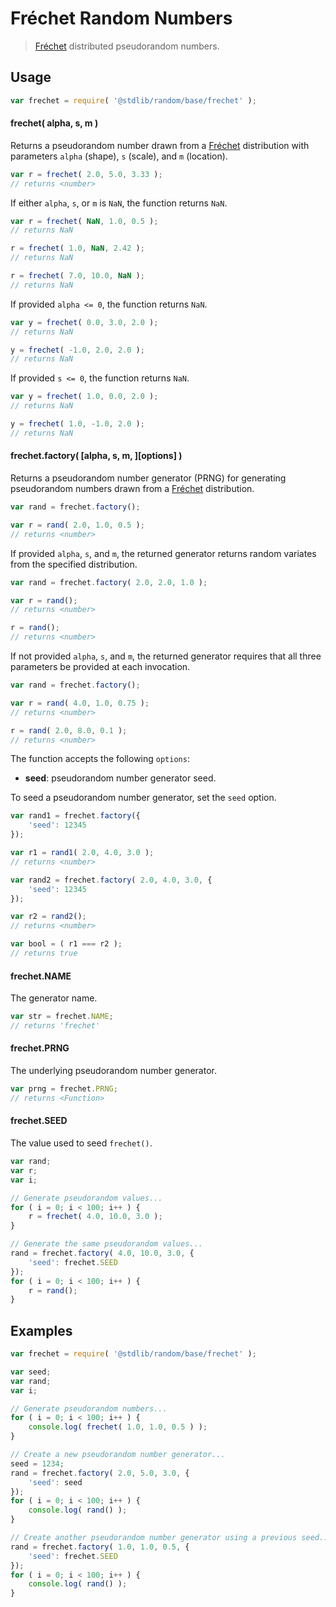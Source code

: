 <!--

@license Apache-2.0

Copyright (c) 2018 The Stdlib Authors.

Licensed under the Apache License, Version 2.0 (the "License");
you may not use this file except in compliance with the License.
You may obtain a copy of the License at

   http://www.apache.org/licenses/LICENSE-2.0

Unless required by applicable law or agreed to in writing, software
distributed under the License is distributed on an "AS IS" BASIS,
WITHOUT WARRANTIES OR CONDITIONS OF ANY KIND, either express or implied.
See the License for the specific language governing permissions and
limitations under the License.

-->

# Fréchet Random Numbers

> [Fréchet][frechet] distributed pseudorandom numbers.

<section class="usage">

## Usage

```javascript
var frechet = require( '@stdlib/random/base/frechet' );
```

#### frechet( alpha, s, m )

Returns a pseudorandom number drawn from a [Fréchet][frechet] distribution with parameters `alpha` (shape), `s` (scale), and `m` (location).

```javascript
var r = frechet( 2.0, 5.0, 3.33 );
// returns <number>
```

If either `alpha`, `s`, or `m` is `NaN`, the function returns `NaN`.

```javascript
var r = frechet( NaN, 1.0, 0.5 );
// returns NaN

r = frechet( 1.0, NaN, 2.42 );
// returns NaN

r = frechet( 7.0, 10.0, NaN );
// returns NaN
```

If provided `alpha <= 0`, the function returns `NaN`.

```javascript
var y = frechet( 0.0, 3.0, 2.0 );
// returns NaN

y = frechet( -1.0, 2.0, 2.0 );
// returns NaN
```

If provided `s <= 0`, the function returns `NaN`.

```javascript
var y = frechet( 1.0, 0.0, 2.0 );
// returns NaN

y = frechet( 1.0, -1.0, 2.0 );
// returns NaN
```

#### frechet.factory( \[alpha, s, m, ]\[options] )

Returns a pseudorandom number generator (PRNG) for generating pseudorandom numbers drawn from a [Fréchet][frechet] distribution.

```javascript
var rand = frechet.factory();

var r = rand( 2.0, 1.0, 0.5 );
// returns <number>
```

If provided `alpha`, `s`, and `m`, the returned generator returns random variates from the specified distribution.

```javascript
var rand = frechet.factory( 2.0, 2.0, 1.0 );

var r = rand();
// returns <number>

r = rand();
// returns <number>
```

If not provided `alpha`, `s`, and `m`, the returned generator requires that all three parameters be provided at each invocation.

```javascript
var rand = frechet.factory();

var r = rand( 4.0, 1.0, 0.75 );
// returns <number>

r = rand( 2.0, 8.0, 0.1 );
// returns <number>
```

The function accepts the following `options`:

-   **seed**: pseudorandom number generator seed.

To seed a pseudorandom number generator, set the `seed` option.

```javascript
var rand1 = frechet.factory({
    'seed': 12345
});

var r1 = rand1( 2.0, 4.0, 3.0 );
// returns <number>

var rand2 = frechet.factory( 2.0, 4.0, 3.0, {
    'seed': 12345
});

var r2 = rand2();
// returns <number>

var bool = ( r1 === r2 );
// returns true
```

#### frechet.NAME

The generator name.

```javascript
var str = frechet.NAME;
// returns 'frechet'
```

#### frechet.PRNG

The underlying pseudorandom number generator.

```javascript
var prng = frechet.PRNG;
// returns <Function>
```

#### frechet.SEED

The value used to seed `frechet()`.

```javascript
var rand;
var r;
var i;

// Generate pseudorandom values...
for ( i = 0; i < 100; i++ ) {
    r = frechet( 4.0, 10.0, 3.0 );
}

// Generate the same pseudorandom values...
rand = frechet.factory( 4.0, 10.0, 3.0, {
    'seed': frechet.SEED
});
for ( i = 0; i < 100; i++ ) {
    r = rand();
}
```

</section>

<!-- /.usage -->

<section class="examples">

## Examples

<!-- eslint no-undef: "error" -->

```javascript
var frechet = require( '@stdlib/random/base/frechet' );

var seed;
var rand;
var i;

// Generate pseudorandom numbers...
for ( i = 0; i < 100; i++ ) {
    console.log( frechet( 1.0, 1.0, 0.5 ) );
}

// Create a new pseudorandom number generator...
seed = 1234;
rand = frechet.factory( 2.0, 5.0, 3.0, {
    'seed': seed
});
for ( i = 0; i < 100; i++ ) {
    console.log( rand() );
}

// Create another pseudorandom number generator using a previous seed...
rand = frechet.factory( 1.0, 1.0, 0.5, {
    'seed': frechet.SEED
});
for ( i = 0; i < 100; i++ ) {
    console.log( rand() );
}
```

</section>

<!-- /.examples -->

<section class="links">

[frechet]: https://en.wikipedia.org/wiki/Fr%C3%A9chet_distribution

</section>

<!-- /.links -->
